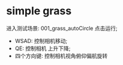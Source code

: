 # simple grass


进入测试场景: 001_grass_autoCircle
点击运行;

- WSAD:       控制相机移动;
- QE:         控制相机 上升下降;
- 四个方向键:  控制相机视角俯仰偏航旋转 



